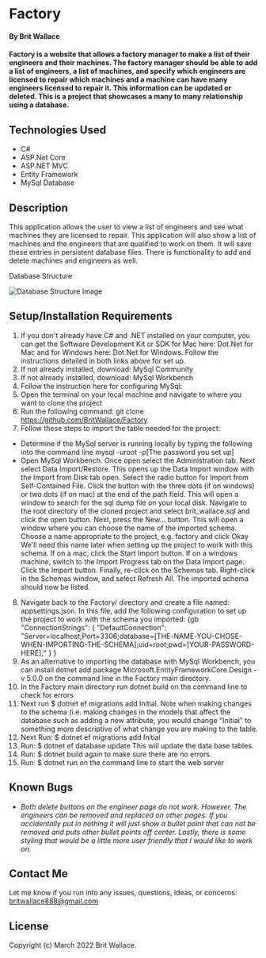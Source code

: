 # Factory

#### By **Brit Wallace**

#### Factory is a website that allows a factory manager to make a list of their engineers  and their machines. The factory manager should be able to add a list of engineers, a list of machines, and specify which engineers are licensed to repair which machines and a machine can have many engineers licensed to repair it. This information can be updated or deleted. This is a project that showcases a many to many relationship using a database. 

## Technologies Used

- C#
- ASP.Net Core
- ASP.NET MVC
- Entity Framework
- MySql Database

## Description

This application allows the user to view a list of engineers and see what machines they are licensed to repair. This application will also show a list of machines and the engineers that are qualified to work on them.  It will save these entries in persistent database files. There is functionality to add and delete machines and engineers as well.

Database Structure

![Database Structure Image](/Factory/wwwroot/images/DatabaseImage.jpg)

## Setup/Installation Requirements

1. If you don't already have C# and .NET installed on your computer, you can get the Software Development Kit or SDK for Mac here: Dot.Net for Mac and for Windows here: Dot.Net for Windows. Follow the instructions detailed in both links above for set up.
2. If not already installed, download: MySql Community
3. If not already installed, download: MySql Workbench
4. Follow the instruction here for configuring MySql:
5. Open the terminal on your local machine and navigate to where you want to clone the project
6. Run the following command: git clone https://github.com/BritWallace/Factory
7. Follow these steps to import the table needed for the project:
- Determine if the MySql server is running locally by typing the following into the command line mysql -uroot -p[The password you set up]
- Open MySql Workbench. Once open select the Administration tab. Next select Data Import/Restore. This opens up the Data Import window with the Import from Disk tab open. Select the radio button for Import from Self-Contained File. Click the button with the three dots (if on windows) or two dots (if on mac) at the end of the path field. This will open a window to search for the sql dump file on your local disk. Navigate to the root directory of the cloned project and select brit_wallace.sql and click the open button. Next, press the New... button. This will open a window where you can choose the name of the imported schema. Choose a name appropriate to the project, e.g. factory and click Okay We'll need this name later when setting up the project to work with this schema. If on a mac, click the Start Import button. If on a windows machine, switch to the Import Progress tab on the Data Import page. Click the Import button. Finally, re-click on the Schemas tab. Right-click in the Schemas window, and select Refresh All. The imported schema should now be listed.
8. Navigate back to the Factory/ directory and create a file named: appsettings.json. In this file, add the following configuration to set up the project to work with the schema you imported:
{gb
  "ConnectionStrings": {
    "DefaultConnection": "Server=localhost;Port=3306;database=[THE-NAME-YOU-CHOSE-WHEN-IMPORTING-THE-SCHEMA];uid=root;pwd=[YOUR-PASSWORD-HERE];"
  }
}
9. As an alternative to importing the database with MySql Workbench, you can install dotnet add package Microsoft.EntityFrameworkCore.Design -v 5.0.0 on the command line in the Factory main directory.
10. In the Factory main directory run dotnet build on the command line to check for errors
11. Next run $ dotnet ef migrations add Initial. Note when making changes to the schema (i.e. making changes in the models that affect the database such as adding a new attribute, you would change "Initial" to something more descriptive of what change you are making to the table.
12. Next Run: $ dotnet ef migrations add Initial
13. Run: $ dotnet ef database update
 This will update the data base tables.
14. Run: $ dotnet build again to make sure there are no errors.
15. Run: $ dotnet run on the command line to start the web server
## Known Bugs

- _Both delete buttons on the engineer page do not work. However, The engineers can be removed and replaced on other pages. If you accidentally put in nothing it will just show a bullet point that can not be removed and puts other bullet points off center. Lastly, there is some styling that would be a little more user friendly that I would like to work on._

## Contact Me

Let me know if you run into any issues, questions, ideas, or concerns:
britwallace888@gmail.com

## License

Copyright (c) March 2022 Brit Wallace.

